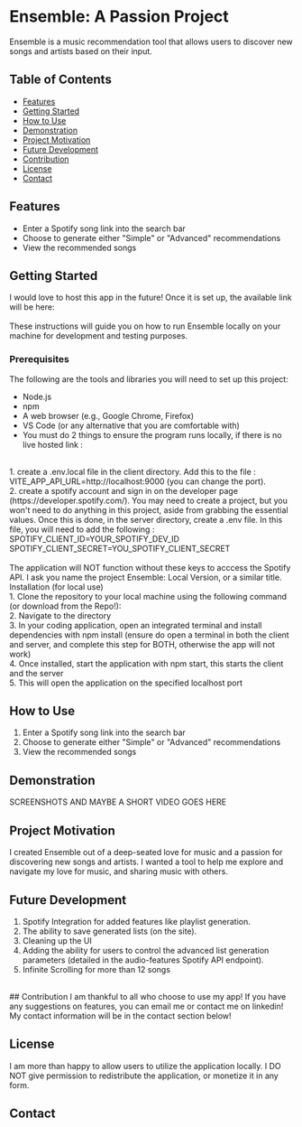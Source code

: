 # Ensemble: A Passion Project

Ensemble is a music recommendation tool that allows users to discover new songs and artists based on their input.

## Table of Contents

- [Features](#features)
- [Getting Started](#getting-started)
- [How to Use](#how-to-use)
- [Demonstration](#demonstration)
- [Project Motivation](#project-motivation)
- [Future Development](#future-development)
- [Contribution](#contribution)
- [License](#license)
- [Contact](#contact)

## Features

- Enter a Spotify song link into the search bar
- Choose to generate either "Simple" or "Advanced" recommendations
- View the recommended songs

## Getting Started
I would love to host this app in the future! Once it is set up, the available link will be here: 
<br>
<br>
These instructions will guide you on how to run Ensemble locally on your machine for development and testing purposes. 

### Prerequisites

The following are the tools and libraries you will need to set up this project:

- Node.js
- npm
- A web browser (e.g., Google Chrome, Firefox)
- VS Code (or any alternative that you are comfortable with)
- You must do 2 things to ensure the program runs locally, if there is no live hosted link : 
<br>
1. create a .env.local file in the client directory. Add this to the file : 
VITE_APP_API_URL=http://localhost:9000 (you can change the port). 
<br>
2. create a spotify account and sign in on the developer page (https://developer.spotify.com/). You may need to create a project, but you won't need to do anything in this project, aside from grabbing the essential values. Once this is done, in the server directory, create a .env file. In this file, you will need to add the following : 
<br>
SPOTIFY_CLIENT_ID=YOUR_SPOTIFY_DEV_ID
<br>
SPOTIFY_CLIENT_SECRET=YOU_SPOTIFY_CLIENT_SECRET
<br>
<br>
The application will NOT function without these keys to acccess the Spotify API. I ask you name the project Ensemble: Local Version, or a similar title. 
<br>
 Installation (for local use)
<br>
1. Clone the repository to your local machine using the following command (or download from the Repo!): <br>
2. Navigate to the directory <br>
3. In your coding application, open an integrated terminal and install dependencies with npm install (ensure do open a terminal in both the client and server, and complete this step for BOTH, otherwise the app will not work) <br>
4. Once installed, start the application with npm start, this starts the client and the server <br>
5. This will open the application on the specified localhost port <br>

## How to Use

1. Enter a Spotify song link into the search bar
2. Choose to generate either "Simple" or "Advanced" recommendations
3. View the recommended songs

## Demonstration
SCREENSHOTS AND MAYBE A SHORT VIDEO GOES HERE

## Project Motivation

I created Ensemble out of a deep-seated love for music and a passion for discovering new songs and artists. I wanted a tool to help me explore and navigate my love for music, and sharing music with others. 

## Future Development

1. Spotify Integration for added features like playlist generation.
2. The ability to save generated lists (on the site). 
3. Cleaning up the UI 
4. Adding the ability for users to control the advanced list generation parameters (detailed in the audio-features Spotify API endpoint).
5. Infinite Scrolling for more than 12 songs 
<br> 
## Contribution
I am thankful to all who choose to use my app! If you have any suggestions on features, you can email me or contact me on linkedin! 
My contact information will be in the contact section below! 

## License

I am more than happy to allow users to utilize the application locally. I DO NOT give permission to redistribute the application, or monetize it in any form. 

## Contact
